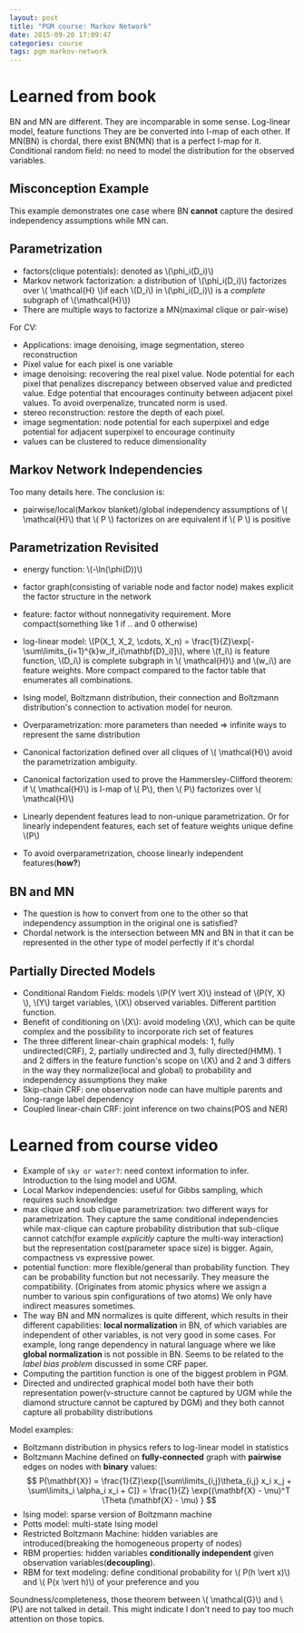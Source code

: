 ```yaml
---
layout: post
title: "PGM course: Markov Network"
date: 2015-09-20 17:09:47
categories: course
tags: pgm markov-network
---
```



# Learned from book

BN and MN are different. They are incomparable in some sense.
Log-linear model, feature functions
They are be converted into I-map of each other. If MN(BN) is chordal, there exist BN(MN) that is a perfect I-map for it.
Conditional random field: no need to model the distribution for the observed variables.

## Misconception Example
This example demonstrates one case where BN **cannot** capture the desired independency assumptions while MN can.

## Parametrization

- factors(clique potentials): denoted as \\(\phi_i(D_i)\\)
- Markov network factorization: a distribution of \\(\phi_i(D_i)\\) factorizes over \\( \mathcal{H} \\)if each \\(D_i\\) in \\(\phi_i(D_i)\\) is a *complete* subgraph of \\(\mathcal{H}\\))
- There are multiple ways to factorize a MN(maximal clique or pair-wise)


For CV:

- Applications: image denoising, image segmentation, stereo reconstruction
- Pixel value for each pixel is one variable
- image denoising: recovering the real pixel value. Node potential for each pixel that penalizes discrepancy between observed value and predicted value. Edge potential that encourages continuity between adjacent pixel values. To avoid overpenalize, truncated norm is used.
- stereo reconstruction: restore the depth of each pixel.
- image segmentation: node potential for each superpixel and edge potential for adjacent superpixel to encourage continuity
- values can be clustered to reduce dimensionality

## Markov Network Independencies

Too many details here. The conclusion is:

- pairwise/local(Markov blanket)/global independency assumptions of \\( \mathcal{H}\\) that \\( P \\) factorizes on are equivalent if \\( P \\) is positive

## Parametrization Revisited

- energy function: \\(-\ln(\phi(D))\\)
- factor graph(consisting of variable node and factor node) makes explicit the factor structure in the network
- feature: factor without nonnegativity requirement. More compact(something like 1 if .. and 0 otherwise)
- log-linear model: \\(P(X_1, X_2, \cdots, X_n) = \frac{1}{Z}\exp[-\sum\limits_{i=1}^{k}w_if_i(\mathbf{D}_i)]\\), where \\(f_i\\) is feature function, \\(D_i\\) is complete subgraph in \\( \mathcal{H}\\) and \\(w_i\\) are feature weights. More compact compared to the factor table that enumerates all combinations.

- Ising model, Boltzmann distribution, their connection and Boltzmann distribution's connection to activation model for neuron.

- Overparametrization: more parameters than needed => infinite ways to represent the same distribution
- Canonical factorization defined over all cliques of \\( \mathcal{H}\\) avoid the parametrization ambiguity.
- Canonical factorization used to prove the Hammersley-Clifford theorem: if \\( \mathcal{H}\\) is I-map of \\( P\\), then \\( P\\) factorizes over \\( \mathcal{H}\\)
- Linearly dependent features lead to non-unique parametrization. Or for linearly independent features, each set of feature weights unique define \\(P\\)
- To avoid overparametrization, choose linearly independent features(**how?**)

## BN and MN

- The question is how to convert from one to the other so that independency assumption in the original one is satisfied?
- Chordal network is the intersection between MN and BN in that it can be represented in the other type of model perfectly if it's chordal


## Partially Directed Models

- Conditional Random Fields: models \\(P(Y \vert X)\\) instead of \\(P(Y, X) \\), \\(Y\\) target variables, \\(X\\) observed variables. Different partition function.
- Benefit of conditioning on \\(X\\): avoid modeling \\(X\\), which can be quite complex and the possibility to incorporate rich set of features
- The three different linear-chain graphical models: 1, fully undirected(CRF), 2, partially undirected and 3, fully directed(HMM). 1 and 2 differs in the feature function's scope on \\(X\\) and 2 and 3 differs in the way they normalize(local and global) to probability and independency assumptions they make
- Skip-chain CRF: one observation node can have multiple parents and long-range label dependency
- Coupled linear-chain CRF: joint inference on two chains(POS and NER)


# Learned from course video

- Example of `sky or water?`: need context information to infer. Introduction to the Ising model and UGM.
- Local Markov independencies: useful for Gibbs sampling, which requires such knowledge
- max clique and sub clique parametrization: two different ways for parametrization. They capture the same conditional independencies while max-clique can capture probability distribution that sub-clique cannot catch(for example *explicitly* capture the multi-way interaction) but the representation cost(parameter space size) is bigger. Again, compactness vs expressive power.
- potential function: more flexible/general than probability function. They can be probability function but not necessarily. They measure the compatibility. (Originates from atomic physics where we assign a number to various spin configurations of two atoms) We only have indirect measures sometimes.
- The way BN and MN normalizes is quite different, which results in their different capabilities: **local normalization** in BN, of which variables are independent of other variables, is not very good in some cases. For example, long range dependency in natural language where we like **global normalization** is not possible in BN. Seems to be related to the *label bias problem* discussed in some CRF paper.
- Computing the partition function is one of the biggest problem in PGM.
- Directed and undirected graphical model both have their both representation power(v-structure cannot be captured by UGM while the diamond structure cannot be captured by DGM) and they both cannot capture all probability distributions


Model examples:

- Boltzmann distribution in physics refers to log-linear model in statistics
- Boltzmann Machine defined on **fully-connected** graph with **pairwise** edges on nodes with **binary** values: $$ P(\mathbf{X}) = \frac{1}{Z}\exp{[\sum\limits_{i,j}\theta_{i,j} x_i x_j + \sum\limits_i \alpha_i x_i + C]} = \frac{1}{Z} \exp{(\mathbf{X} - \mu)^T \Theta (\mathbf{X} - \mu) } $$
- Ising model: sparse version of Boltzmann machine
- Potts model: multi-state Ising model
- Restricted Boltzmann Machine: hidden variables are introduced(breaking the homogeneous property of nodes)
- RBM properties: hidden variables **conditionally independent** given observation variables(**decoupling**).
- RBM for text modeling: define conditional probability for \\( P(h \vert x)\\) and \\( P(x \vert h)\\) of your preference and you 



Soundness/completeness, those theorem between \\( \mathcal{G}\\) and \\(P\\) are not talked in detail. This might indicate I don't need to pay too much attention on those topics.

